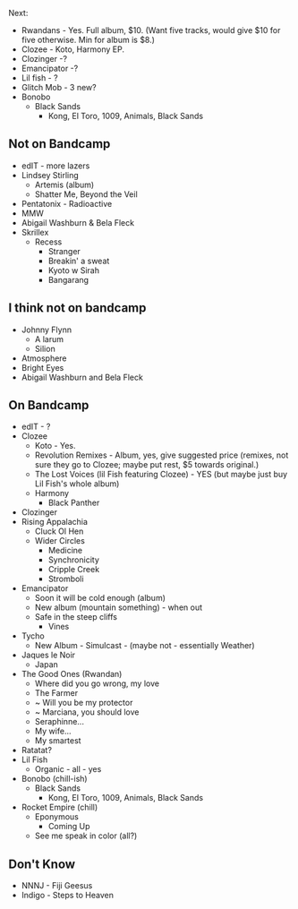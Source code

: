 Next: 
* Rwandans - Yes. Full album, $10. (Want five tracks, would give $10 for five otherwise. Min for album is $8.)
* Clozee - Koto, Harmony EP.
* Clozinger -?
* Emancipator -?
* Lil fish - ?
* Glitch Mob - 3 new?
* Bonobo
    * Black Sands
        - Kong, El Toro, 1009, Animals, Black Sands


## Not on Bandcamp
* edIT - more lazers
* Lindsey Stirling
    * Artemis (album)
    * Shatter Me, Beyond the Veil
* Pentatonix - Radioactive
* MMW
* Abigail Washburn & Bela Fleck
* Skrillex
    * Recess 
        * Stranger
        * Breakin' a sweat
        * Kyoto w Sirah
        * Bangarang

## I think not on bandcamp
* Johnny Flynn
    * A larum
    * Silion
* Atmosphere
* Bright Eyes
* Abigail Washburn and Bela Fleck


## On Bandcamp
* edIT - ?
* Clozee
    * Koto - Yes.
    * Revolution Remixes - Album, yes, give suggested price (remixes, not sure they go to Clozee; maybe put rest, $5 towards original.)
    * The Lost Voices (lil Fish featuring Clozee) - YES (but maybe just buy Lil Fish's whole album)
    * Harmony 
        - Black Panther
* Clozinger
* Rising Appalachia 
    - Cluck Ol Hen
    - Wider Circles
        - Medicine
        - Synchronicity
        - Cripple Creek
        - Stromboli
* Emancipator 
    * Soon it will be cold enough (album)
    * New album (mountain something) - when out
    * Safe in the steep cliffs
        * Vines
* Tycho
    * New Album - Simulcast - (maybe not - essentially Weather)
* Jaques le Noir 
    * Japan
* The Good Ones (Rwandan)
    * Where did you go wrong, my love
    * The Farmer
    * ~ Will you be my protector
    * ~ Marciana, you should love
    * Seraphinne...
    * My wife...
    * My smartest
* Ratatat?
* Lil Fish 
    * Organic - all - yes 
* Bonobo (chill-ish)
    * Black Sands
        - Kong, El Toro, 1009, Animals, Black Sands
* Rocket Empire (chill)
    * Eponymous
        - Coming Up
    * See me speak in color (all?)

## Don't Know
* NNNJ - Fiji Geesus
* Indigo - Steps to Heaven